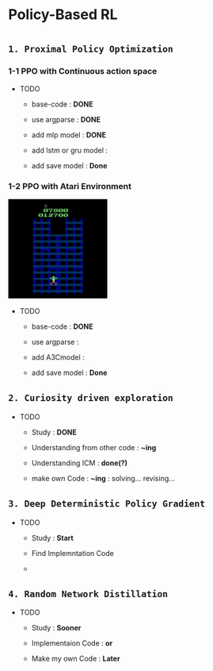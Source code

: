 

# Policy-Based RL

#

## `1. Proximal Policy Optimization`

### 1-1 PPO with Continuous action space

* TODO
  - base-code : **DONE**
  
  - use argparse : **DONE**
  
  - add mlp model : **DONE**
    
  - add lstm or gru model :
     
  - add save model : **Done**
  

### 1-2 PPO with Atari Environment

<img src="/image/CrazyClimber.gif" width=200 height=200>

* TODO
  - base-code : **DONE**
  
  - use argparse : 
  
  - add A3Cmodel :
  
  - add save model : **Done**


## `2. Curiosity driven exploration`
* TODO
  - Study : **DONE**
  
  - Understanding from other code : **~ing**
  
  - Understanding ICM : **done(?)**
  
  - make own Code : **~ing** : solving... revising...
  
## `3. Deep Deterministic Policy Gradient`
* TODO
  - Study : **Start**
  
  - Find Implemntation Code
  
  - 

## `4. Random Network Distillation`
* TODO
  - Study : **Sooner**
  
  - Implementaion Code : **or**
  
  - Make my own Code : **Later**
  
